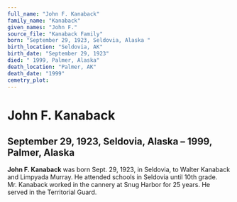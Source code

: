 ```yaml
---
full_name: "John F. Kanaback"
family_name: "Kanaback"
given_names: "John F."
source_file: "Kanaback Family"
born: "September 29, 1923, Seldovia, Alaska "
birth_location: "Seldovia, AK"
birth_date: "September 29, 1923"
died: " 1999, Palmer, Alaska"
death_location: "Palmer, AK"
death_date: "1999"
cemetry_plot: 
---
```

# John F. Kanaback

## September 29, 1923, Seldovia, Alaska – 1999, Palmer, Alaska

**John F. Kanaback** was born Sept. 29, 1923, in Seldovia, to Walter
Kanaback and Limpyada Murray. He attended schools in Seldovia until 10th
grade. Mr. Kanaback worked in the cannery at Snug Harbor for 25 years.
He served in the Territorial Guard.

